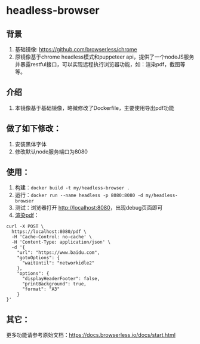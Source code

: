 # headless-browser

## 背景
1. 基础镜像: https://github.com/browserless/chrome
2. 原镜像基于chrome headless模式和puppeteer api，提供了一个nodeJS服务并暴露restful接口，可以实现远程执行浏览器功能，如：渲染pdf，截图等等。

## 介绍
1. 本镜像基于基础镜像，略微修改了Dockerfile，主要使用导出pdf功能

## 做了如下修改：
 1. 安装黑体字体
 2. 修改默认node服务端口为8080
 
## 使用：
1. 构建：`docker build -t my/headless-browser .`
2. 运行：`docker run --name headless -p 8080:8080 -d my/headless-browser`
3. 测试：浏览器打开 [http://localhost:8080](http://localhost:8080)，出现debug页面即可
4. [渲染pdf](https://docs.browserless.io/docs/pdf.html)：
```
curl -X POST \
  https://localhost:8080/pdf \
  -H 'Cache-Control: no-cache' \
  -H 'Content-Type: application/json' \
  -d '{
    "url": "https://www.baidu.com",
    "gotoOptions": {
      "waitUntil": "networkidle2"
    },
    "options": {
      "displayHeaderFooter": false,
      "printBackground": true,
      "format": "A3"
    }
}'
```
## 其它：
更多功能请参考原始文档：https://docs.browserless.io/docs/start.html
